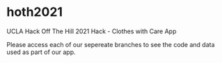 # hoth2021
UCLA Hack Off The Hill 2021 Hack - Clothes with Care App

 Please access each of our sepereate branches to see the code and data used as part of our app.
